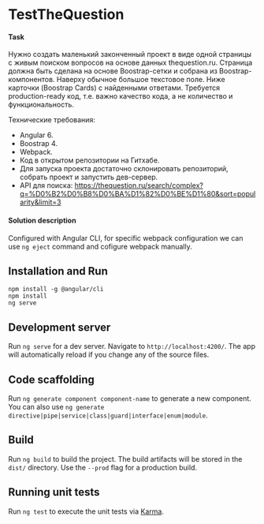 # TestTheQuestion

#### Task

Нужно создать маленький законченный проект в виде одной страницы с живым поиском вопросов на основе данных thequestion.ru. Страница должна быть сделана на основе Boostrap-сетки и собрана из Boostrap-компонентов. Наверху обычное большое текстовое поле. Ниже карточки (Boostrap Cards) с найденными ответами. Требуется production-ready код, т.е. важно качество кода, а не количество и функциональность.

Технические требования:
- Angular 6.
- Boostrap 4.
- Webpack.
- Код в открытом репозитории на Гитхабе.
- Для запуска проекта достаточно склонировать репозиторий, собрать проект и запустить дев-сервер.
- API для поиска: https://thequestion.ru/search/complex?q=%D0%B2%D0%B8%D0%BA%D1%82%D0%BE%D1%80&sort=popularity&limit=3

#### Solution description

Configured with Angular CLI, for specific webpack configuration we can use `ng eject` command and cofigure webpack manually.

## Installation and Run

```
npm install -g @angular/cli
npm install
ng serve
```

## Development server

Run `ng serve` for a dev server. Navigate to `http://localhost:4200/`. The app will automatically reload if you change any of the source files.

## Code scaffolding

Run `ng generate component component-name` to generate a new component. You can also use `ng generate directive|pipe|service|class|guard|interface|enum|module`.

## Build

Run `ng build` to build the project. The build artifacts will be stored in the `dist/` directory. Use the `--prod` flag for a production build.

## Running unit tests

Run `ng test` to execute the unit tests via [Karma](https://karma-runner.github.io).
